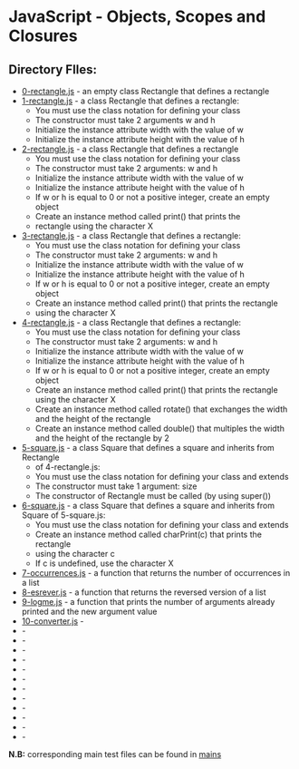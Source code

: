 # JavaScript - Objects, Scopes and Closures

## Directory FIles:

* [0-rectangle.js](0-rectangle.js) - an empty class Rectangle that defines a rectangle
* [1-rectangle.js](1-rectangle.js) - a class Rectangle that defines a rectangle:
  * You must use the class notation for defining your class
  * The constructor must take 2 arguments w and h
  * Initialize the instance attribute width with the value of w
  * Initialize the instance attribute height with the value of h
* [2-rectangle.js](2-rectangle.js) - a class Rectangle that defines a rectangle
  * You must use the class notation for defining your class
  * The constructor must take 2 arguments: w and h
  * Initialize the instance attribute width with the value of w
  * Initialize the instance attribute height with the value of h
  * If w or h is equal to 0 or not a positive integer, create an empty object
  * Create an instance method called print() that prints the
  * rectangle using the character X
* [3-rectangle.js](3-rectangle.js) - a class Rectangle that defines a rectangle:
  * You must use the class notation for defining your class
  * The constructor must take 2 arguments: w and h
  * Initialize the instance attribute width with the value of w
  * Initialize the instance attribute height with the value of h
  * If w or h is equal to 0 or not a positive integer, create an empty object
  * Create an instance method called print() that prints the rectangle
  * using the character X
* [4-rectangle.js](4-rectangle.js) - a class Rectangle that defines a rectangle:
  * You must use the class notation for defining your class
  * The constructor must take 2 arguments: w and h
  * Initialize the instance attribute width with the value of w
  * Initialize the instance attribute height with the value of h
  * If w or h is equal to 0 or not a positive integer, create an empty object
  * Create an instance method called print() that prints the rectangle using the character X
  * Create an instance method called rotate() that exchanges the width and the height of the rectangle
  * Create an instance method called double() that multiples the width and the height of the rectangle by 2
* [5-square.js](5-square.js) - a class Square that defines a square and inherits from Rectangle
  * of 4-rectangle.js:
  * You must use the class notation for defining your class and extends
  * The constructor must take 1 argument: size
  * The constructor of Rectangle must be called (by using super())
* [6-square.js](6-square.js) - a class Square that defines a square and inherits from Square of 5-square.js:
  * You must use the class notation for defining your class and extends
  * Create an instance method called charPrint(c) that prints the rectangle
  * using the character c
  * If c is undefined, use the character X
* [7-occurrences.js](7-occurrences.js) - a function that returns the number of occurrences in a list
* [8-esrever.js](8-esrever.js) - a function that returns the reversed version of a list
* [9-logme.js](9-logme.js) - a function that prints the number of arguments already printed and the new argument value
* [10-converter.js](10-converter.js) - 
* []() - 
* []() - 
* []() - 
* []() - 
* []() - 
* []() - 
* []() - 
* []() - 
* []() - 
* []() - 
* []() - 
* []() - 

**N.B:** corresponding main test files can be found in [mains](mains)
